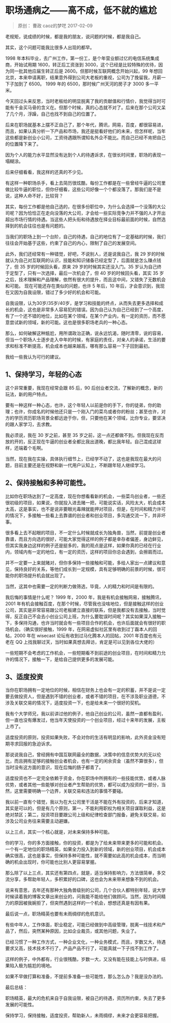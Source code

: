 # 职场通病之——高不成，低不就的尴尬
> 原创： 曹政  caoz的梦呓  2017-02-09

老规矩，说成绩的时候，都是我的朋友，说问题的时候，都是我自己。

其实，这个问题可能我比很多人出现的都早。

1998 年本科毕业，去广州工作，第一份工，是个年营业额过亿的电信系统集成商，开始试用期 1600，转正后工资涨到 3000，这个已经是比较特殊的优待，因为同一批其他应届生转正后是 2600。但那时候互联网概念开始兴起，99 年想回北京，本来申请离职，结果意外得到公司大老板的重视，公司为了挽留我，月薪一下子加到了 6500。 1999 年的 6500，那时候广州天河的房子才 3000 多一平米。

今天回过头来反思，当时老板给的明显脱离了我的贡献值和行情价，我觉得当时可能有千金买马骨的含义在。但那个时候，真的心态就不对了。后来在那个公司又呆了几个月，浮躁，自己也找不到自己的位置了。

后来在职场就基本上摆不正自己了，那个年代，腾讯，网易，百度，都很容易进，而且，如果认真分析一下产品和市场，我还是挺看好他们的未来，但怎样呢，当年这些都是新创业小公司，工资待遇跟所谓知名外企不能比。而自己已经不肯把自己的位置降下来了。

因为个人的能力水平显然没有达到个人的待遇诉求，在很长时间里，职场的表现一塌糊涂。

后来仔细看看，我这样的还真的不少见。

有这样一种职场杀手，看上去简历很炫酷，每份工作都是在一些曾经牛逼的公司里做比较牛逼的职位，但你仔细看，这些公司好像一个个都没落了。那我们是不是说，这种人命不好，比较背？

其实，每份工作都是他自己选的，在很多份职位中，为什么会选择一个没落的大公司呢？因为恰恰正在走向没落的大公司，才会给一些实际竞争力并不强的人才开出超出市场行情的待遇。当这些人把头衔和待遇放在择业目标最前面的时候，自然选择到的机会往往也是有问题的。

当我们的职场上到一个台阶，自己的待遇，自己的地位有了一定基础的时候，我们往往会开始基于这些，约束了自己的内心，限制了自己的发展空间。

此外，我们还经常有一种错觉，好吧，不说别人，还是说我自己，我 29 岁的时候就认为自己对互联网的认识，技能和知识储备已经定型了，后面就是怎么赚点钱了，但 35 岁的时候回头看，原来 29 岁的时候其实还没入门。35 岁认为自己终于定型了，只有一次选择，最后一次机会了，但 40 岁的时候回头看，其实 35 岁之后，技术理解和产品理解，依然有很大的提升，而且这中间，又错失了无数机会和可能。 现在可能还存在类似的问题，也许 5 年后，10 年后，才会意识到，我现在又因为自我设限，错过了多少好的机会和可能。

自我设限，认为30岁/35岁/40岁，是学习和技能的终点，从而失去更多选择和成长的机会，这也是非常多人容易犯的错误。因为自己认为自己已经到了一个高度，有了一个还不错的地位，比如在某个领域，在某个产业内，有一定的资历，而不愿意尝试新的领域，新的可能。这也是很多职场老兵的一种心态。

那么，如何破解这种尴尬，用所谓政治正确，说永远饥渴，随时清零，说的容易，但当一个职场人士逐步走入中年的时候，有家庭的责任，对亲人的承诺，生活的要求和标准不断提高，机会成本也越来越高，哪有那么容易一下子回到最初。

我给一些我认为可行的建议。

## 1、保持学习，年轻的心态

这个非常重要，我现在经常会跟 85 后，90 后创业者交流，了解新的概念，新的玩法，新的用户特点。

要有一种这样一种心态，也许，这个年轻人以前是你的手下，你的徒弟，你的助理；也许，你成名的时候他还只是一个刚入门的菜鸟或者你的粉丝；甚至也许，对方的学历资历职场背景全都远逊于你，但，只要他在某个领域，比你专业，要坚决的跟人家学习，去求教。

我必须说，我在 30 岁之前，甚至 35 岁之前，这一点还都做不到。但我现在反而放的开的，反正现在牛逼的创业者全都比我出道晚，都比我年轻。自己混成这球样，还端着个毛啊。

当然，现在我在实操，具体执行细节上，已经学不动了，这也是我现在最大的问题，目前主要还是在视野和新一代用户认知上，不断跟年轻人继续学习。

## 2、保持接触和多种可能性。

比如你在职场达到了一定高度，现在你想看看新的机会，一些菜鸟创业者，一些还很初级的项目，如果说，你就投入进去赌一把，可能说实话，风险太大，机会成本太高，这是事实，也不是说非要眼光毒辣就能押对项目，但是，在时间和精力许可的情况下，多接触一些看上去靠谱的创业者和创业项目，多沟通交流一下，并非坏事。

很多看上去不起眼的项目，不一定什么时候就成长为独角兽，当然，前提是创业者靠谱，而且方向选的很好，可能大家觉得这样的例子都是幸存者偏差，身边鲜见，但其实我身边这样的例子还是挺多的，我的观点是这样，如果你真的已经在行业内，领域内有一定的地位，有一定的资历，这样的项目你总会遇到，会擦肩而过。

并不一定要一上来就赌对，但你多保持一些接触和可能，多给人家出一点建议和意见，保持良好的关系，等他们成长到一定规模，具有足够明确的前景的时候，很可能你的职场提升机会就出现了。

当然，这其中也需要一定的判断力做筛选，毕竟，人的精力和时间是有限的。 

我后悔的事情是什么呢？ 1999 年，2000 年，我是有机会接触网易，接触腾讯，2001 年有机会接触百度，在那个时候，尽管我也没啥地位，但是接触这样的创业公司，其实是非常容易跟公司老板建立直接的联系，但是我都没有去接触，当时觉得，反正自己不会去小创业公司上班，为什么要耽误时间呢？其实如果深入接触一下，多保持沟通，也许当时就会有一些项目合作的机会，也许后面就会有很好的职场机会。（确实很好接触，1999 年，在网易虚拟社区里有收到过丁磊本人的回帖，2000 年在 wisecast 论坛有收到过马化腾本人的回帖，2001 年百度也有元老在 QQ 上找我聊过天，当时如果真想去拜访，肯定是可以见到各位大佬的）

一些短期不会考虑的工作机会，一些短期看不到前途的创业项目，在时间和精力允许的情况下，接触一下，是给自己提供更多的发展可能。

## 3、适度投资

当你在职场拥有一定地位的时候，相信在财务上也会有一定的积蓄，并不是说一定要去做投资人，但是遇到不错的创业者，或者不错的项目，在不涉及职业道德，不涉及关联交易的情况下，适度投资一下，也是给未来一个很好的契机。

我有个大学师兄，我以前讲过他的例子，他自己创业的公司，虽然一直都有盈利，但一直也没有爆发过，他当年天使投资的一个创业项目，经过十来年的发展，主板上市了。

适度投资的原则，投资如果失败，不会对你的生活有明显的影响，此外资金没有短期寻求回报的急迫诉求。

那说说我自己，曾经拥有中国互联网最全的数据，决策中的信息优势大的无以伦比，而且拥有足够的接触创业者机会，也有一定的闲余资金（虽然不算很多），但当时没有这方面的意识，现在后悔的肠子都青了。

适度投资也不一定完全依赖于资金，你在职场中所拥有的一些技能优势，或者人脉优势，或者其他一些能够对创业者产生帮助的优势，都可以成为投资的一部分，当然，这里需要明确一个边界，关联交易和违法的事情不要碰。

我以前一直有个错觉，我以为在大公司里干活是不能在外有投资的，后来才知道，其实是可以的，但是有几个原则，第一，不能利用职权为相关项目谋取利益，这是绝对禁区；第二，投资项目要跟公司上级和纪律检查部门报备，避免关联交易，如涉及公司业务往来需要主动避嫌。

以上三点，其实一个核心就是，对未来保持多种可能。

你的学习，你的多方面接触，你的投资，都是为了给未来带来更多的可能和机会。一个有一定地位的职场精英，如果全力投入到新的领域，新的创业项目，机会成本确实很高，这也是事实，但保持多种可能性，就不需要如此高的机会成本，而当明确的机会出现时，你可能也比别人更容易掌握。

那么除了以上三点，其实还有第四点，就是，适当保持影响力，方法很简单，多交流分享，多帮助年轻人，多积累好的口碑，这也会为未来带来想象不到的机会。

说来有意思，去年还有那种大独角兽级别的公司，几个合伙人都特别年轻，说大学时候读着我的博客文章出来创业的，问我能不能给他们做顾问。当然，因为时间精力的原因被我婉拒了，但突然遇到这样的一个机会，想想还真是有因有果。

最后说一点，职场精英也要有未雨绸缪的危机意识。

有些中年人，工作体面，职业稳定，可能已经做到中高级管理，脱离一线技术和产品了，然后，突然某种原因，比如企业裁员，或其他问题，失业了。

已经习惯了一种工作方式，一种企业文化，一种业务模式，而且，岁数又大，待遇要求又高，技术技术不行了，产品产品不行了，可能真就一下子找不到工作了。

这样的例子，中外都有，行业很残酷，岁数一大，又没有能在技能上与时俱进，结果陷入极为尴尬的境地。

如果不早做打算和准备，不提前多准备一些可能性，那么怎么办？我是没办法的。

最后总结：

职场精英，最大的危机来自于自我设限，被自己的待遇，资历所约束，失去了更多发展的可能性。

保持学习，保持接触，适度投资，帮助新人，未雨绸缪，未来才会更容易把握。

